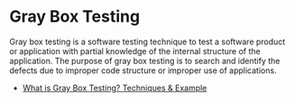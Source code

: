 # Gray Box Testing

Gray box testing is a software testing technique to test a software product or application with partial knowledge of the internal structure of the application. The purpose of gray box testing is to search and identify the defects due to improper code structure or improper use of applications.

- [What is Gray Box Testing? Techniques & Example](https://www.guru99.com/grey-box-testing.html)